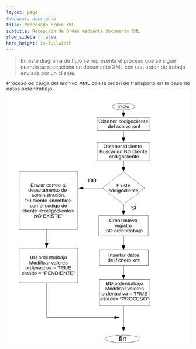 ```yaml
---
layout: page
#menubar: docs_menu
title: Procesado orden XML
subtitle: Recepción de Orden mediante documento XML
show_sidebar: false
hero_height: is-fullwidth
---
```


>En este diagrama de flujo se representa el proceso que se sigue cuando se recepciona un documento XML con una orden de trabajo enviada por un cliente.

![imagen secciones](../img/procesocargaordentrabajoxml.png)